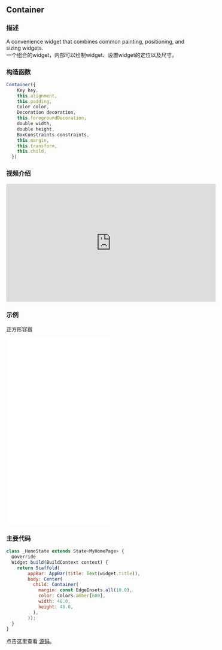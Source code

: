 ## Container

### 描述
A convenience widget that combines common painting, positioning, and sizing widgets.  
一个组合的widget，内部可以绘制widget、设置widget的定位以及尺寸。

### 构造函数
```javascript
Container({
    Key key,
    this.alignment,
    this.padding,
    Color color,
    Decoration decoration,
    this.foregroundDecoration,
    double width,
    double height,
    BoxConstraints constraints,
    this.margin,
    this.transform,
    this.child,
  })
```
### 视频介绍
<iframe width="560" height="315" src="https://www.youtube.com/embed/c1xLMaTUWCY" frameborder="0" allow="accelerometer; autoplay; encrypted-media; gyroscope; picture-in-picture" allowfullscreen></iframe>

### 示例  
正方形容器
<iframe src="./web/index.html" width="280px" height="500px" frameborder="0" scrolling="no"></iframe>

### 主要代码
```javascript
class _HomeState extends State<MyHomePage> {
  @override
  Widget build(BuildContext context) {
    return Scaffold(
        appBar: AppBar(title: Text(widget.title)),
        body: Center(
          child: Container(
            margin: const EdgeInsets.all(10.0),
            color: Colors.amber[600],
            width: 48.0,
            height: 48.0,
          ),
        ));
  }
}
```

点击这里查看 [源码](./web/main.dart)。

